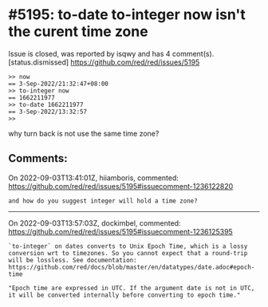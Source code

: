 
#5195: to-date to-integer now isn't the curent time zone
================================================================================
Issue is closed, was reported by isqwy and has 4 comment(s).
[status.dismissed]
<https://github.com/red/red/issues/5195>

```
>> now
== 3-Sep-2022/21:32:47+08:00
>> to-integer now
== 1662211977
>> to-date 1662211977
== 3-Sep-2022/13:32:57
>>
```
why turn back is not use the same time zone?



Comments:
--------------------------------------------------------------------------------

On 2022-09-03T13:41:01Z, hiiamboris, commented:
<https://github.com/red/red/issues/5195#issuecomment-1236122820>

    and how do you suggest integer will hold a time zone?

--------------------------------------------------------------------------------

On 2022-09-03T13:57:03Z, dockimbel, commented:
<https://github.com/red/red/issues/5195#issuecomment-1236125395>

    `to-integer` on dates converts to Unix Epoch Time, which is a lossy conversion wrt to timezones. So you cannot expect that a round-trip will be lossless. See documentation: https://github.com/red/docs/blob/master/en/datatypes/date.adoc#epoch-time
    
    "Epoch time are expressed in UTC. If the argument date is not in UTC, it will be converted internally before converting to epoch time."

